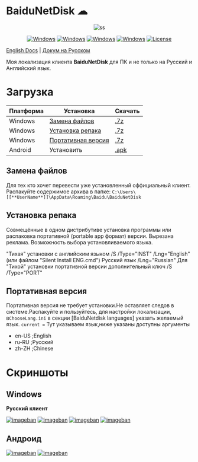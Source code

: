 ﻿# BaiduNetDisk ☁

<!-- [![Donate][donate-badge]](#donate) -->

<center>
<img src='https://i7.imageban.ru/out/2021/10/18/80d3722fa618eaa3c30e9823d5c0ac57.png' alt="ss">

[![Windows][lng-russian-win]](#download) [![Windows][lng-english-win]](#download)
[![Windows][lng-russian-and]](#download) [![Windows][lng-english-and]](#download)
[![License][license-badge]][license]

</center>

[English Docs](Readme.md) | [Докум на Русском ](Readme_ru_RU.md)

Моя локализация клиента **BaiduNetDisk** для ПК и не только на Русский и Английский язык.

# Загрузка

| Платформа | Установка                          | Скачать                   |
| --------- | ---------------------------------- | ------------------------- |
| Windows   | [Замена файлов][win-replace]       | [.7z][win_replace_files]  |
| Windows   | [Установка репака][win-repack]     | [.7z][win_repack_files]   |
| Windows   | [Портативная версия][win-portable] | [.7z][win_portable_files] |
| Android   | Установить                         | [.apk][win_apk_files]     |

## Замена файлов

Для тех кто хочет перевести уже установленный оффициальный клиент.
Распакуйте содержимое архива в папке:
`C:\Users\[[**UserName**]]\AppData\Roaming\Baidu\BaiduNetDisk`

## Установка репака

Совмещённые в одном дистрибутиве установка программы или распаковка портативной (portable app формат) версии. Вырезана реклама. Возможность выбора установливаемого языка.

"Тихая" установки с английским языком /S /Type="INST" /Lng="English" (или файлом "Silent Install ENG.cmd")
Русский язык /Lng="Russian"
Для "Тихой" установки портативной версии дополнительный ключ /S /Type="PORT"

## Портативная версия

Портативная версия не требует установки.Не оставляет следов в системе.Распакуйте и пользуйтесь, для настройки локализации, в`ChooseLang.ini` в секции [BaiduNetdisk languages] указать желаемый язык.
`current =` Тут указываем язык,ниже указаны доступны аргументы

- en-US ;English
- ru-RU ;Русский
- zh-ZH ;Chinese

# Скриншоты

## Windows

**Русский клиент**

[![imageban](https://i2.imageban.ru/thumbs/2021.07.15/0fba51466562e1d68da2a761a5826d55.jpg)](https://imageban.ru/show/2021/07/15/0fba51466562e1d68da2a761a5826d55/jpg) [![imageban](https://i6.imageban.ru/thumbs/2021.07.15/60a8bbabe79ca5912e772e5e9071825d.jpg)](https://imageban.ru/show/2021/07/15/60a8bbabe79ca5912e772e5e9071825d/jpg)
[![imageban](https://i5.imageban.ru/thumbs/2021.07.15/86593fd172f48f8947a14ae0ef539b5c.jpg)](https://imageban.ru/show/2021/07/15/86593fd172f48f8947a14ae0ef539b5c/jpg)
[![imageban](https://i5.imageban.ru/thumbs/2021.07.15/06a738b170539b43fe049f98bcce2f8b.jpg)](https://imageban.ru/show/2021/07/15/06a738b170539b43fe049f98bcce2f8b/jpg)

## Андроид

[![imageban](https://i7.imageban.ru/thumbs/2021.10.08/371b6ce4073fd673c7fa96b7ed1e09f1.png)](https://imageban.ru/show/2021/10/08/371b6ce4073fd673c7fa96b7ed1e09f1/png) [![imageban](https://i1.imageban.ru/thumbs/2021.10.08/eabea1a84fca54fe49d6d59385318500.png)](https://imageban.ru/show/2021/10/08/eabea1a84fca54fe49d6d59385318500/png)

[license]: ./LICENSE
[license-badge]: https://img.shields.io/github/license/zloisupport/BaiduNetDiskTranslation
[win_repack_files]: https://bit.ly/2BtHzR2
[win_replace_files]: https://bit.ly/3fYH54o
[win_portable_files]: http://bit.ly/2OznleI
[win_apk_files]: https://bit.ly/3FH0J27
[donate-badge]: https://img.shields.io/badge/%F0%9F%92%99-Donate%20%2F%20Support%20Us-blue.svg
[lng-russian-win]: https://img.shields.io/badge/Russian|windows-80%25-green.svg
[lng-english-win]: https://img.shields.io/badge/English|windows-70%25-green.svg
[lng-russian-and]: https://img.shields.io/badge/Russian|android-55%25-green.svg
[lng-english-and]: https://img.shields.io/badge/English|android-0%25-green.svg
[win-portable]: #портативная-версия
[win-repack]: #установка-репака
[win-replace]: #замена-файлов
